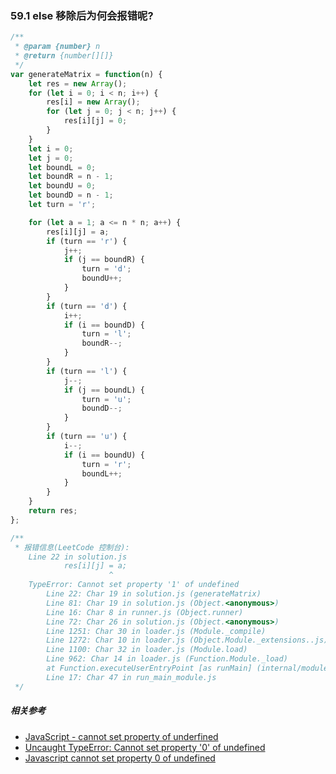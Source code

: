 ### 59.1 else 移除后为何会报错呢?



```javascript
/**
 * @param {number} n
 * @return {number[][]}
 */
var generateMatrix = function(n) {
    let res = new Array();
    for (let i = 0; i < n; i++) {   
        res[i] = new Array();
        for (let j = 0; j < n; j++) {
            res[i][j] = 0;
        }
    }
    let i = 0;
    let j = 0;
    let boundL = 0;
    let boundR = n - 1;
    let boundU = 0;
    let boundD = n - 1;
    let turn = 'r';

    for (let a = 1; a <= n * n; a++) {
        res[i][j] = a;
        if (turn == 'r') {
            j++;
            if (j == boundR) {
                turn = 'd';
                boundU++;
            }
        }
        if (turn == 'd') {
            i++;
            if (i == boundD) {
                turn = 'l';
                boundR--;
            }
        }
        if (turn == 'l') {
            j--;
            if (j == boundL) {
                turn = 'u';
                boundD--;
            }
        }
        if (turn == 'u') {
            i--;
            if (i == boundU) {
                turn = 'r';
                boundL++;
            }
        }
    }
    return res;
};

/**
 * 报错信息(LeetCode 控制台):
    Line 22 in solution.js
            res[i][j] = a;
                      ^
    TypeError: Cannot set property '1' of undefined
        Line 22: Char 19 in solution.js (generateMatrix)
        Line 81: Char 19 in solution.js (Object.<anonymous>)
        Line 16: Char 8 in runner.js (Object.runner)
        Line 72: Char 26 in solution.js (Object.<anonymous>)
        Line 1251: Char 30 in loader.js (Module._compile)
        Line 1272: Char 10 in loader.js (Object.Module._extensions..js)
        Line 1100: Char 32 in loader.js (Module.load)
        Line 962: Char 14 in loader.js (Function.Module._load)
        at Function.executeUserEntryPoint [as runMain] (internal/modules/run_main.js:72:12)
        Line 17: Char 47 in run_main_module.js   
 */
```



##### 相关参考

* [JavaScript - cannot set property of underfined](https://stackoverflow.com/questions/7479520/javascript-cannot-set-property-of-undefined)
* [Uncaught TypeError: Cannot set property '0' of undefined](https://stackoverflow.com/questions/10673237/uncaught-typeerror-cannot-set-property-0-of-undefined)
* [Javascript cannot set property 0 of undefined](https://stackoverflow.com/questions/44540391/javascript-cannot-set-property-0-of-undefined)
